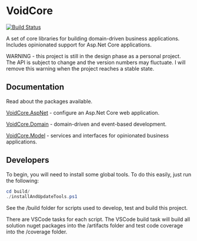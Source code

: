 # VoidCore

[![Build Status](https://dev.azure.com/void-type/VoidCore/_apis/build/status/void-type.VoidCore?branchName=master)](https://dev.azure.com/void-type/VoidCore/_build/latest?definitionId=3&branchName=master)

A set of core libraries for building domain-driven business applications. Includes opinionated support for Asp.Net Core applications.

WARNING - this project is still in the design phase as a personal project. The API is subject to change and the version numbers may fluctuate. I will remove this warning when the project reaches a stable state.

## Documentation

Read about the packages available.

[VoidCore.AspNet](docs/aspnet.md) - configure an Asp.Net Core web application.

[VoidCore.Domain](docs/domain.md) - domain-driven and event-based development.

[VoidCore.Model](docs/model.md) - services and interfaces for opinionated business applications.

## Developers

To begin, you will need to install some global tools. To do this easily, just run the following:

```powershell
cd build/
./installAndUpdateTools.ps1
```

See the /build folder for scripts used to develop, test and build this project.

There are VSCode tasks for each script. The VSCode build task will build all solution nuget packages into the /artifacts folder and test code coverage into the /coverage folder.
